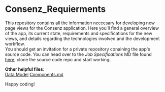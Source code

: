 # Consenz_Requierments

This repository contains all the information neccesary for developing new page views for the Consenz application. Here you'll find a general overview of the app, its current state, requirements and specifications for the new views, and details regarding the technologies involved and the development workflow.  
You should get an invitation for a private repository conaining the app's source code. You can head over to the _Job Specifications_ MD file found [here](./job_specifications.md), clone the source code repo and start working.  

__Other helpful files__:  
[Data Model](./data_model.md)
[Components.md](./components.md) 

Happy coding!   
